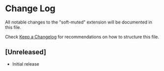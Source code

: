 # Change Log
All notable changes to the "soft-muted" extension will be documented in this file.

Check [Keep a Changelog](http://keepachangelog.com/) for recommendations on how to structure this file.

## [Unreleased]
- Initial release
